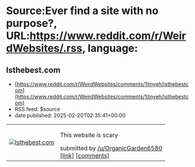 # Source:Ever find a site with no purpose?, URL:https://www.reddit.com/r/WeirdWebsites/.rss, language:

## Isthebest.com
 - [https://www.reddit.com/r/WeirdWebsites/comments/1itnyeh/isthebestcom](https://www.reddit.com/r/WeirdWebsites/comments/1itnyeh/isthebestcom)
 - RSS feed: $source
 - date published: 2025-02-20T02:35:41+00:00

<table> <tr><td> <a href="https://www.reddit.com/r/WeirdWebsites/comments/1itnyeh/isthebestcom/"> <img src="https://preview.redd.it/o4g37cznh7ke1.jpeg?width=640&amp;crop=smart&amp;auto=webp&amp;s=c1f8d90f1ee8ecd8ca4e3038827f49cf811722bc" alt="Isthebest.com" title="Isthebest.com" /> </a> </td><td> <!-- SC_OFF --><div class="md"><p>This website is scary</p> </div><!-- SC_ON --> &#32; submitted by &#32; <a href="https://www.reddit.com/user/OrganicGarden6580"> /u/OrganicGarden6580 </a> <br/> <span><a href="https://i.redd.it/o4g37cznh7ke1.jpeg">[link]</a></span> &#32; <span><a href="https://www.reddit.com/r/WeirdWebsites/comments/1itnyeh/isthebestcom/">[comments]</a></span> </td></tr></table>

